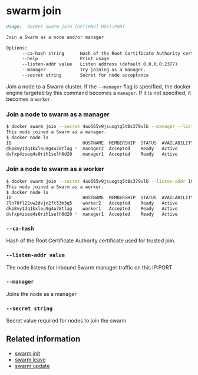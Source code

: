 <!--[metadata]>
+++
title = "swarm join"
description = "The swarm join command description and usage"
keywords = ["swarm, join"]
advisory = "rc"
[menu.main]
parent = "smn_cli"
+++
<![end-metadata]-->

# swarm join

```markdown
Usage:  docker swarm join [OPTIONS] HOST:PORT

Join a Swarm as a node and/or manager

Options:
      --ca-hash string      Hash of the Root Certificate Authority certificate used for trusted join
      --help                Print usage
      --listen-addr value   Listen address (default 0.0.0.0:2377)
      --manager             Try joining as a manager.
      --secret string       Secret for node acceptance
```

Join a node to a Swarm cluster. If the `--manager` flag is specified, the docker engine
targeted by this command becomes a `manager`. If it is not specified, it becomes a `worker`.

### Join a node to swarm as a manager

```bash
$ docker swarm join --secret 4ao565v9jsuogtq5t8s379ulb --manager --listen-addr 192.168.99.122:2377 192.168.99.121:2377
This node joined a Swarm as a manager.
$ docker node ls
ID                           HOSTNAME  MEMBERSHIP  STATUS  AVAILABILITY  MANAGER STATUS         LEADER
dkp8vy1dq1kxleu9g4u78tlag *  manager2  Accepted    Ready   Active        Reachable
dvfxp4zseq4s0rih1selh0d20    manager1  Accepted    Ready   Active        Reachable              Yes
```

### Join a node to swarm as a worker

```bash
$ docker swarm join --secret 4ao565v9jsuogtq5t8s379ulb --listen-addr 192.168.99.123:2377 192.168.99.121:2377
This node joined a Swarm as a worker.
$ docker node ls
ID                           HOSTNAME  MEMBERSHIP  STATUS  AVAILABILITY  MANAGER STATUS         LEADER
7ln70fl22uw2dvjn2ft53m3q5    worker2   Accepted    Ready   Active
dkp8vy1dq1kxleu9g4u78tlag    worker1   Accepted    Ready   Active        Reachable
dvfxp4zseq4s0rih1selh0d20 *  manager1  Accepted    Ready   Active        Reachable              Yes
```

### `--ca-hash`

Hash of the Root Certificate Authority certificate used for trusted join.

### `--listen-addr value`

The node listens for inbound Swarm manager traffic on this IP:PORT

### `--manager`

Joins the node as a manager

### `--secret string`

Secret value required for nodes to join the swarm


## Related information

* [swarm init](swarm_init.md)
* [swarm leave](swarm_leave.md)
* [swarm update](swarm_update.md)

